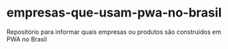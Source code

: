 # empresas-que-usam-pwa-no-brasil
Repositório para informar quais empresas ou produtos são construídos em PWA no Brasil
